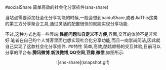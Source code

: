 #socialShare
简单高效的社会化分享插件(sns-share)

当站点需要添加社会化分享功能的时候,一般会想到baiduShare,或者JiaThis这类的第三方分享聚合工具,通过灵活的配置很快的就能实现分享功能.

不过,这种方式也有一些弊端:**性能问题**和**自定义不方便**,界面,交互的体验不是非常好.笔者在自己的个人博客里面也想实现社会化分享功能,而且一向崇尚简洁,因此就自己实现了这款社会化分享插件.
##特性
简单,高效,酷炫顺畅的交互体验,目前可以分享的平台有:**腾讯微博**,**新浪微博**,**QQ空间**,**豆瓣**,**微信**,如图所示:
<center>![sns-share](snapshot.gif)</center>

